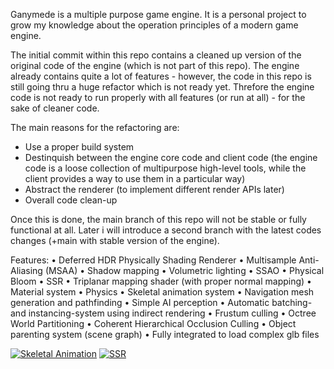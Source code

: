 Ganymede is a multiple purpose game engine. It is a personal project to grow my knowledge about the operation principles of a modern game engine.

The initial commit within this repo contains a cleaned up version of the original code of the engine (which is not part of this repo).
The engine already contains quite a lot of features - however, the code in this repo is still going thru a huge refactor which is not ready yet.
Threfore the engine code is not ready to run properly with all features (or run at all) - for the sake of cleaner code.

The main reasons for the refactoring are:
- Use a proper build system
- Destinquish between the engine core code and client code (the engine code is a loose collection of multipurpose high-level tools, while the client provides a way to use them in a particular way)
- Abstract the renderer (to implement different render APIs later)
- Overall code clean-up

Once this is done, the main branch of this repo will not be stable or fully functional at all. Later i will introduce a second branch with the latest codes changes (+main with stable version of the engine).

Features:
• Deferred HDR Physically Shading Renderer
• Multisample Anti-Aliasing (MSAA)
• Shadow mapping
• Volumetric lighting
• SSAO
• Physical Bloom
• SSR
• Triplanar mapping shader (with proper normal mapping)
• Material system
• Physics
• Skeletal animation system
• Navigation mesh generation and pathfinding
• Simple AI perception
• Automatic batching- and instancing-system using indirect rendering
• Frustum culling
• Octree World Partitioning
• Coherent Hierarchical Occlusion Culling
• Object parenting system (scene graph)
• Fully integrated to load complex glb files

[![Skeletal Animation](https://img.youtube.com/vi/9tuvg-9W-SI/0.jpg)](https://www.youtube.com/watch?v=9tuvg-9W-SI)
[![SSR](https://img.youtube.com/vi/Lu8NDjkjdPw/0.jpg)](https://www.youtube.com/watch?v=Lu8NDjkjdPw)
